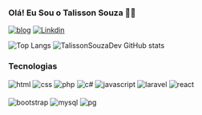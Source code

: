 ### Olá! Eu Sou o Talisson Souza ✋🏻
[![blog](https://img.shields.io/badge/bio.link-000000%7D?style=for-the-badge&logo=biolink&logoColor=white)](https://talissonsouzadev.github.io/Portifolio/)
[![Linkdin](https://img.shields.io/badge/LinkedIn-0077B5?style=for-the-badge&logo=linkedin&logoColor=white)](https://linkedin.com/in/talisson-souza-81a069215/)

![Top Langs](https://github-readme-stats.vercel.app/api/top-langs/?username=TalissonSouzaDev&show_icons=true&theme=dracula)
![TalissonSouzaDev GitHub stats](https://github-readme-stats.vercel.app/api?username=TalissonSouzaDev&show_icons=true&theme=dracula)




### Tecnologias

<div style="display:inline_block;">
<img src="https://img.shields.io/badge/HTML5-E34F26?style=for-the-badge&logo=html5&logoColor=white" alt="html" align="center"  />
<img src="https://img.shields.io/badge/CSS3-1572B6?style=for-the-badge&logo=css3&logoColor=white" alt="css" align="center"  />
<img src="https://img.shields.io/badge/PHP-777BB4?style=for-the-badge&logo=php&logoColor=white" alt="php" align="center"  />
<img src="https://img.shields.io/badge/.NET-5C2D91?style=for-the-badge&logo=.net&logoColor=white" alt="c#" align="center"  />
<img src="https://img.shields.io/badge/JavaScript-F7DF1E?style=for-the-badge&logo=javascript&logoColor=white" alt="javascript" align="center"  />
<img src="https://img.shields.io/badge/Laravel-FF2D20?style=for-the-badge&logo=laravel&logoColor=white" alt="laravel" align="center"  />
<img src="https://img.shields.io/badge/React-20232A?style=for-the-badge&logo=react&logoColor=61DAFB" alt="react" align="center"  />
    </br></br>
<img src="https://img.shields.io/badge/Bootstrap-563D7C?style=for-the-badge&logo=bootstrap&logoColor=white" alt="bootstrap" align="center"  />
  
<img src="https://img.shields.io/badge/MySQL-005C84?style=for-the-badge&logo=mysql&logoColor=white" alt="mysql" align="center"  />
<img src="https://img.shields.io/badge/PostgreSQL-316192?style=for-the-badge&logo=postgresql&logoColor=white" alt="pg" align="center"  />  
</div>
